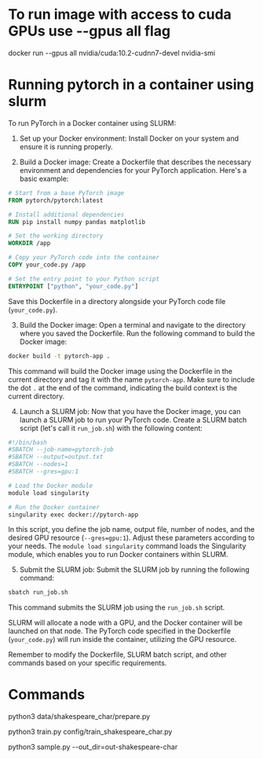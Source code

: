 
# To run image with access to cuda GPUs use --gpus all flag
docker run --gpus all nvidia/cuda:10.2-cudnn7-devel nvidia-smi

# Running pytorch in a container using slurm
 To run PyTorch in a Docker container using SLURM:

1. Set up your Docker environment: Install Docker on your system and ensure it is running properly.

2. Build a Docker image: Create a Dockerfile that describes the necessary environment and dependencies for your PyTorch application. Here's a basic example:

```Dockerfile
# Start from a base PyTorch image
FROM pytorch/pytorch:latest

# Install additional dependencies
RUN pip install numpy pandas matplotlib

# Set the working directory
WORKDIR /app

# Copy your PyTorch code into the container
COPY your_code.py /app

# Set the entry point to your Python script
ENTRYPOINT ["python", "your_code.py"]
```

Save this Dockerfile in a directory alongside your PyTorch code file (`your_code.py`).

3. Build the Docker image: Open a terminal and navigate to the directory where you saved the Dockerfile. Run the following command to build the Docker image:

```bash
docker build -t pytorch-app .
```

This command will build the Docker image using the Dockerfile in the current directory and tag it with the name `pytorch-app`. Make sure to include the dot `.` at the end of the command, indicating the build context is the current directory.

4. Launch a SLURM job: Now that you have the Docker image, you can launch a SLURM job to run your PyTorch code. Create a SLURM batch script (let's call it `run_job.sh`) with the following content:

```bash
#!/bin/bash
#SBATCH --job-name=pytorch-job
#SBATCH --output=output.txt
#SBATCH --nodes=1
#SBATCH --gres=gpu:1

# Load the Docker module
module load singularity

# Run the Docker container
singularity exec docker://pytorch-app
```

In this script, you define the job name, output file, number of nodes, and the desired GPU resource (`--gres=gpu:1`). Adjust these parameters according to your needs. The `module load singularity` command loads the Singularity module, which enables you to run Docker containers within SLURM.

5. Submit the SLURM job: Submit the SLURM job by running the following command:

```bash
sbatch run_job.sh
```

This command submits the SLURM job using the `run_job.sh` script.

SLURM will allocate a node with a GPU, and the Docker container will be launched on that node. The PyTorch code specified in the Dockerfile (`your_code.py`) will run inside the container, utilizing the GPU resource.

Remember to modify the Dockerfile, SLURM batch script, and other commands based on your specific requirements.

# Commands
python3 data/shakespeare_char/prepare.py

python3 train.py config/train_shakespeare_char.py

python3 sample.py --out_dir=out-shakespeare-char
